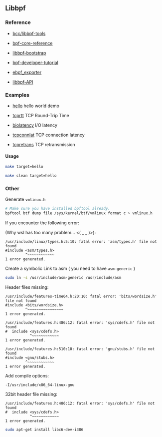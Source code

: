 ## Libbpf

### Reference

- [bcc/libbpf-tools](https://github.com/iovisor/bcc/tree/master/libbpf-tools)

- [bpf-core-reference](https://nakryiko.com/posts/bpf-core-reference-guide/)

- [libbpf-bootstrap](https://github.com/libbpf/libbpf-bootstrap)

- [bpf-developer-tutorial](https://github.com/eunomia-bpf/bpf-developer-tutorial/tree/main)

- [ebpf_exporter](https://github.com/cloudflare/ebpf_exporter)

- [libbpf-API](https://libbpf.readthedocs.io/en/latest/api.html)

### Examples

- [hello](./hello) hello world demo

- [tcprtt](./tcprtt) TCP Round-Trip Time

- [biolatency](./biolatency) I/O latency

- [tcpconnlat](./tcpconnlat) TCP connection latency

- [tcpretrans](./tcpretrans) TCP retransmission

#### Usage

```sh
make target=hello
```

```sh
make clean target=hello
```

### Other

Generate `vmlinux.h`

```sh
# Make sure you have installed bpftool already.
bpftool btf dump file /sys/kernel/btf/vmlinux format c > vmlinux.h
```

If you encounter the following error:

(Why wsl has too many problem... <( \_ \_ )>):

```
/usr/include/linux/types.h:5:10: fatal error: 'asm/types.h' file not found
#include <asm/types.h>
         ^~~~~~~~~~~~~
1 error generated.
```

Create a symbolic Link to asm ( you need to have `asm-generic` )

```sh
sudo ln -s /usr/include/asm-generic /usr/include/asm
```

Header files missing:

```
/usr/include/features-time64.h:20:10: fatal error: 'bits/wordsize.h' file not found
#include <bits/wordsize.h>
         ^~~~~~~~~~~~~~~~~
1 error generated.
```

```
/usr/include/features.h:486:12: fatal error: 'sys/cdefs.h' file not found
#  include <sys/cdefs.h>
           ^~~~~~~~~~~~~
1 error generated.
```

```
/usr/include/features.h:510:10: fatal error: 'gnu/stubs.h' file not found
#include <gnu/stubs.h>
         ^~~~~~~~~~~~~
1 error generated.
```

Add compile options:

```
-I/usr/include/x86_64-linux-gnu
```

32bit header file missing:

```
/usr/include/features.h:486:12: fatal error: 'sys/cdefs.h' file not found
#  include <sys/cdefs.h>
           ^~~~~~~~~~~~~
1 error generated.
```

```sh
sudo apt-get install libc6-dev-i386
```
